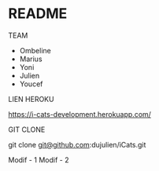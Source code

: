 # README


TEAM

* Ombeline
* Marius 
* Yoni
* Julien
* Youcef


LIEN HEROKU

https://i-cats-development.herokuapp.com/


GIT CLONE

git clone   git@github.com:dujulien/iCats.git


Modif - 1
Modif - 2

